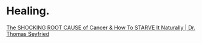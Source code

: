 # Healing.
[The SHOCKING ROOT CAUSE of Cancer &amp; How To STARVE It Naturally | Dr. Thomas Seyfried](https://youtu.be/lEzPt-sRmAc)
